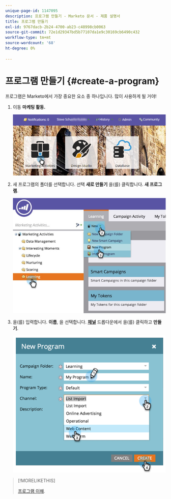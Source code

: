 ```yaml
---
unique-page-id: 1147095
description: 프로그램 만들기 - Marketo 문서 - 제품 설명서
title: 프로그램 만들기
exl-id: 9767dacb-2b24-4700-ab23-c48998cb0063
source-git-commit: 72e1d29347bd5b77107da1e9c30169cb6490c432
workflow-type: tm+mt
source-wordcount: '68'
ht-degree: 0%

---
```


# 프로그램 만들기 {#create-a-program}

프로그램은 Marketo에서 가장 중요한 요소 중 하나입니다. 많이 사용하게 될 거야!

1. 이동 **마케팅 활동.**

   ![](assets/login-marketing-activities.png)

1. 새 프로그램의 폴더를 선택합니다. 선택 **새로 만들기** 을(를) 클릭합니다. **새 프로그램**.

   ![](assets/leadlifecycle.jpg)

1. 을(를) 입력합니다. **이름**, 을 선택합니다. **[채널](https://docs.marketo.com/display/DOCS/Create+a+Program+Channel)** 드롭다운에서 을(를) 클릭하고 **만들기**.

   ![](assets/image2015-2-5-16-3a33-3a23.png)

>[!MORELIKETHIS]
>
>[프로그램 이해](/help/marketo/product-docs/core-marketo-concepts/programs/creating-programs/understanding-programs.md).
